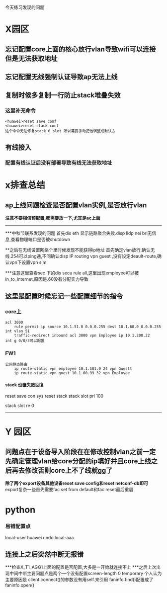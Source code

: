 今天练习发现的问题
# X园区
## 忘记配置core上面的核心放行vlan导致wifi可以连接但是无法获取地址
## 忘记配置无线强制认证导致ap无法上线
## 复制时候多复制一行防止stack堆叠失效

### 这里补充命令
```huawei
<huawei>reset save conf
<huawei>reset stack conf
这个命令无法修复stack 0 slot 所以需要手动把他调整成默认方
```

## 有线接入
### 配置有线认证后没有部署导致有线无法获取地址

# x排查总结
## ap上线问题检查是否配置vlan实例,是否放行vlan
**注意不要相信预配置,都需要放一下,尤其是ac上面**


___
***中秋节联系发现的问题
首先dis eth 显示链路聚合失败.disp lldp nei bri无信息,查看物理端口是否被shutdown

**之后在无线设置网络个里时候发现不能获得ip地址
首先确定vlan放行,确认无线.254可以ping通,不同确认disp IP routing vpn guest ,没有设定deault-route,确认vpn下设置vpn sim

***注意这里查看sec 下的dis secu rule all,这里出现employee可以被in_to_internet,原因是.60没有分配实力导致
## 这里是配置时候忘记一些配置细节的指令
### core上
	acl 3000
		rule permit ip source 10.1.51.0 0.0.0.255 dest 10.1.60.0 0.0.0.255
	int vlan 51		
		traffic-redirect inbound acl 3000 vpn Employee ip 10.1.200.22
	int g 0/0/3可以配置
### FW1
	公网静态路由
		ip route-static vpn employee 10.1.101.0 24 vpn Guestt
		ip route-static vpn guest 10.1.60.99 32 vpn Employee
	
#### stack 设置失败回复
reset save con
sys
	reset stack
stack slot pri 100

stack slot re 0

___


# Y 园区
## 问题点在于设备导入阶段在在修改控制vlan之前一定先确定管理vlan给core分配的ip填好并且core上线之后再去修改否则core上不了线就gg了
**除了两个export设备其他设备reset save config和reset netconf-db即可**
export复杂一些首先需要fac set from default和fac reset最后重启

# python
### 易错配置点
local-user huawei
undo local-aaa 
## 连接上之后突然中断无报错
***检查X_T1_AGG1上面的配置是否配置,大多是一开始就连接不上
***之后上次出现中间中断主要问题点是两个一个没有配置screen-length 0 temporary 
个人认为主要原因是
client.connect()的参数没有用self.来引用
faninfo.find()配置成了faninfo.open()
